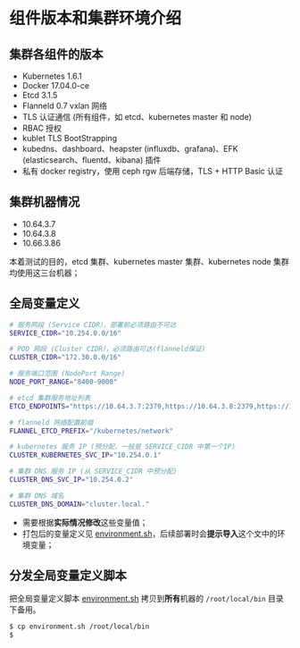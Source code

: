 # 组件版本和集群环境介绍

## 集群各组件的版本

+ Kubernetes 1.6.1
+ Docker  17.04.0-ce
+ Etcd 3.1.5
+ Flanneld 0.7 vxlan 网络
+ TLS 认证通信 (所有组件，如 etcd、kubernetes master 和 node)
+ RBAC 授权
+ kublet TLS BootStrapping
+ kubedns、dashboard、heapster (influxdb、grafana)、EFK (elasticsearch、fluentd、kibana) 插件
+ 私有 docker registry，使用 ceph rgw 后端存储，TLS + HTTP Basic 认证

## 集群机器情况

+ 10.64.3.7
+ 10.64.3.8
+ 10.66.3.86

本着测试的目的，etcd 集群、kubernetes master 集群、kubernetes node 集群均使用这三台机器；

## 全局变量定义

``` bash
# 服务网段 (Service CIDR），部署前必须路由不可达
SERVICE_CIDR="10.254.0.0/16"

# POD 网段 (Cluster CIDR），必须路由可达(flanneld保证)
CLUSTER_CIDR="172.30.0.0/16"

# 服务端口范围 (NodePort Range)
NODE_PORT_RANGE="8400-9000"

# etcd 集群服务地址列表
ETCD_ENDPOINTS="https://10.64.3.7:2379,https://10.64.3.8:2379,https://10.66.3.86:2379"

# flanneld 网络配置前缀
FLANNEL_ETCD_PREFIX="/kubernetes/network"

# kubernetes 服务 IP (预分配，一般是 SERVICE_CIDR 中第一个IP)
CLUSTER_KUBERNETES_SVC_IP="10.254.0.1"

# 集群 DNS 服务 IP (从 SERVICE_CIDR 中预分配)
CLUSTER_DNS_SVC_IP="10.254.0.2"

# 集群 DNS 域名
CLUSTER_DNS_DOMAIN="cluster.local."
```

+ 需要根据**实际情况修改**这些变量值；
+ 打包后的变量定义见 [environment.sh](./manifests/environment.sh)，后续部署时会**提示导入**这个文中的环境变量；

## 分发全局变量定义脚本

把全局变量定义脚本 [environment.sh](./manifests/environment.sh) 拷贝到**所有**机器的 `/root/local/bin` 目录下备用。

``` bash
$ cp environment.sh /root/local/bin
$
```